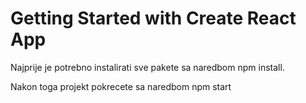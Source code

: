 # Getting Started with Create React App

Najprije je potrebno instalirati sve pakete sa naredbom npm install.



Nakon toga projekt pokrecete sa naredbom npm start

